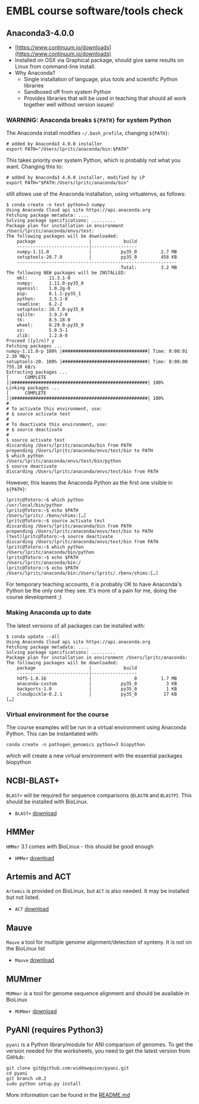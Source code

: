 # EMBL course software/tools check

## Anaconda3-4.0.0

* [https://www.continuum.io/downloads](https://www.continuum.io/downloads)
* Installed on OSX via Graphical package, should give same results on Linux from command-line install.
* Why Anaconda?
  * Single installation of language, plus tools and scientific Python libraries
  * Sandboxed off from system Python
  * Provides libraries that will be used in teaching that should all work together well without version issues!

### WARNING: Anaconda breaks `${PATH}` for system Python

The Anaconda install modifies `~/.bash_profile`, changing `${PATH}`:

```
# added by Anaconda3 4.0.0 installer
export PATH="/Users/lpritc/anaconda/bin:$PATH"
```

This takes priority over system Python, which is probably not what you want. Changing this to:

```
# added by Anaconda3 4.0.0 installer, modified by LP
export PATH="$PATH:/Users/lpritc/anaconda/bin"
```

still allows use of the Anaconda installation, using virtualenvs, as follows:

```
$ conda create -n test python=3 numpy
Using Anaconda Cloud api site https://api.anaconda.org
Fetching package metadata: ....
Solving package specifications: .........
Package plan for installation in environment /Users/lpritc/anaconda/envs/test:
The following packages will be downloaded:
    package                    |            build
    ---------------------------|-----------------
    numpy-1.11.0               |           py35_0         2.7 MB
    setuptools-20.7.0          |           py35_0         458 KB
    ------------------------------------------------------------
                                           Total:         3.2 MB
The following NEW packages will be INSTALLED:
    mkl:        11.3.1-0     
    numpy:      1.11.0-py35_0
    openssl:    1.0.2g-0     
    pip:        8.1.1-py35_1 
    python:     3.5.1-0      
    readline:   6.2-2        
    setuptools: 20.7.0-py35_0
    sqlite:     3.9.2-0      
    tk:         8.5.18-0     
    wheel:      0.29.0-py35_0
    xz:         5.0.5-1      
    zlib:       1.2.8-0      
Proceed ([y]/n)? y
Fetching packages ...
numpy-1.11.0-p 100% |################################| Time: 0:00:01   2.30 MB/s
setuptools-20. 100% |################################| Time: 0:00:00 755.20 kB/s
Extracting packages ...
[      COMPLETE      ]|###################################################| 100%
Linking packages ...
[      COMPLETE      ]|###################################################| 100%
#
# To activate this environment, use:
# $ source activate test
#
# To deactivate this environment, use:
# $ source deactivate
#
$ source activate test
discarding /Users/lpritc/anaconda/bin from PATH
prepending /Users/lpritc/anaconda/envs/test/bin to PATH
$ which python
/Users/lpritc/anaconda/envs/test/bin/python
$ source deactivate
discarding /Users/lpritc/anaconda/envs/test/bin from PATH
```

However, this leaves the Anaconda Python as the first one visible in `${PATH}`:

```
lpritc@Totoro:~$ which python
/usr/local/bin/python
lpritc@Totoro:~$ echo $PATH
/Users/lpritc/.rbenv/shims:[…]
lpritc@Totoro:~$ source activate test
discarding /Users/lpritc/anaconda/bin from PATH
prepending /Users/lpritc/anaconda/envs/test/bin to PATH
(test)lpritc@Totoro:~$ source deactivate
discarding /Users/lpritc/anaconda/envs/test/bin from PATH
lpritc@Totoro:~$ which python
/Users/lpritc/anaconda/bin/python
lpritc@Totoro:~$ echo $PATH
/Users/lpritc/anaconda/bin:/
lpritc@Totoro:~$ echo $PATH
/Users/lpritc/anaconda/bin:/Users/lpritc/.rbenv/shims:[…]
```

For temporary teaching accounts, it is probably OK to have Anaconda's Python be the only one they see. It's more of a pain for me, doing the course development ;)

### Making Anaconda up to date

The latest versions of all packages can be installed with:

```
$ conda update --all
Using Anaconda Cloud api site https://api.anaconda.org
Fetching package metadata: ....
Solving package specifications: .........
Package plan for installation in environment /Users/lpritc/anaconda:
The following packages will be downloaded:
    package                    |            build
    ---------------------------|-----------------
    hdf5-1.8.16                |                0         1.7 MB
    anaconda-custom            |           py35_0           3 KB
    backports-1.0              |           py35_0           1 KB
    cloudpickle-0.2.1          |           py35_0          17 KB
[…]
```

### Virtual environment for the course

The course examples will be run in a virtual environment using Anaconda Python. This can be instantiated with:

```
conda create -n pathogen_genomics python=3 biopython
```

which will create a new virtual environment with the essential packages biopython

## NCBI-BLAST+

`BLAST+` will be required for sequence comparisons (`BLASTN` and `BLASTP`). This should be installed with BioLinux.

* `BLAST+` [download](https://blast.ncbi.nlm.nih.gov/Blast.cgi?PAGE_TYPE=BlastDocs&DOC_TYPE=Download)

## HMMer

`HMMer` 3.1 comes with BioLinux - this should be good enough

* `HMMer` [download](http://hmmer.org/)

## Artemis and ACT

`Artemis` is provided on BioLinux, but `ACT` is also needed. It may be installed but not listed.

* `ACT` [download](http://www.sanger.ac.uk/science/tools/artemis-comparison-tool-act)

## Mauve

`Mauve` a tool for multiple genome alignment/detection of synteny. It is not on the BioLinux list

* `Mauve` [download](http://darlinglab.org/mauve/mauve.html)

## MUMmer

`MUMmer` is a tool for genome sequence alignment and should be available in BioLinux

* `MUMmer` [download](http://mummer.sourceforge.net/)

## PyANI (**requires Python3**)

`pyani` is a Python library/module for ANI comparison of genomes. To get the version needed for the worksheets, you need to get the latest version from GitHub:

```
git clone git@github.com:widdowquinn/pyani.git
cd pyani
git branch v0.2
sudo python setup.py install
```

More information can be found in the [README.md](https://github.com/widdowquinn/pyani/blob/v0.2/README.md)